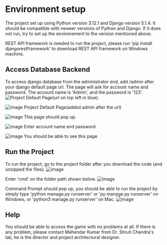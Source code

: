 # Environment setup

The project set up using Python version 3.12.1 and Django version 5.1.4. It should be compatible with neweer versions of Python and Django.
If it does not run, try to set up the environement to the version mentioned above.

REST API framework is needed to run the project, please run 'pip install djangorestframework' to download REST API framework on Windows machine.

## Access Database Backend
To access django database from the administrator end, add /admin after your django default page url. The page will ask for account name and password.
The account name is 'Admin', and the password is '123'. 
![ Project Default Page(url on top left in blue).](https://github.com/user-attachments/assets/17f1b329-0b0d-4799-8fa2-63979b7d0561)
                         
                         
![image](https://github.com/user-attachments/assets/cbb9a698-d117-4f6f-9cc8-0266f36003c1)
                          Project Default Page(added admin after the url)

![image](https://github.com/user-attachments/assets/c151b16e-59b9-4425-9540-05e995c09236)
                          This page should pop up.

![image](https://github.com/user-attachments/assets/e41ab980-c283-4520-980d-d07c9129a142)
                          Enter account name and password

![image](https://github.com/user-attachments/assets/4f6dd993-1831-46b0-b401-d795167a540c)
                          You should be able to see this page


## Run the Project
To run the project, go to the project folder after you download the code (and unzipped the files).
![image](https://github.com/user-attachments/assets/70eef0bf-db8a-49c4-961d-21b2e382c2b9)

Enter 'cmd' on the folder path shown below.
![image](https://github.com/user-attachments/assets/704b77f0-ed92-493e-938c-7b34bff4ca6a)

Command Prompt should pop up, you should be able to run the project by simply type 'python manage.py runserver' or 'py manage.py runserver' on Windows, or 'python3 manage.py runserver' on Mac.
![image](https://github.com/user-attachments/assets/1648db28-7f63-400e-99c6-29ea59939fcb)

## Help
You should be able to access the game with no problems at all. If there is any problem, please contact Mahendar Kumar from Dr. Shruti Chandra's lab, he is the director and project architectural designer.






